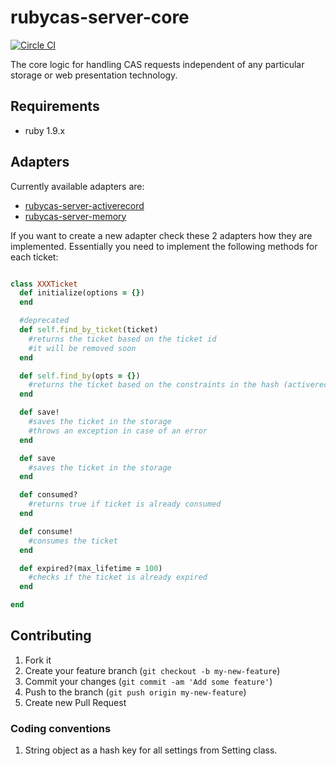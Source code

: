 rubycas-server-core
===================
[![Circle CI](https://circleci.com/gh/kollegorna/rubycas-server-core.svg?style=svg)](https://circleci.com/gh/kollegorna/rubycas-server-core)

The core logic for handling CAS requests independent of any particular storage or web presentation technology.

## Requirements

* ruby 1.9.x

## Adapters
Currently available adapters are:
* [rubycas-server-activerecord](https://github.com/kollegorna/rubycas-server-activerecord)
* [rubycas-server-memory](https://github.com/vasilakisfil/rubycas-server-memory)

If you want to create a new adapter check these 2 adapters how they are implemented. Essentially you need to implement the following methods for each ticket:

```ruby

class XXXTicket
  def initialize(options = {})
  end

  #deprecated
  def self.find_by_ticket(ticket)
    #returns the ticket based on the ticket id
    #it will be removed soon
  end

  def self.find_by(opts = {})
    #returns the ticket based on the constraints in the hash (activerecord-style)
  end

  def save!
    #saves the ticket in the storage
    #throws an exception in case of an error
  end

  def save
    #saves the ticket in the storage
  end

  def consumed?
    #returns true if ticket is already consumed
  end

  def consume!
    #consumes the ticket
  end

  def expired?(max_lifetime = 100)
    #checks if the ticket is already expired
  end

end
```

## Contributing

1. Fork it
2. Create your feature branch (`git checkout -b my-new-feature`)
3. Commit your changes (`git commit -am 'Add some feature'`)
4. Push to the branch (`git push origin my-new-feature`)
5. Create new Pull Request

### Coding conventions

1. String object as a hash key for all settings from Setting class.
